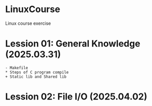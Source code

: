 # LinuxCourse
Linux course exercise

# Lession 01: General Knowledge (2025.03.31)
```
- Makefile
* Steps of C program compile
+ Static lib and Shared lib
```
# Lession 02: File I/O (2025.04.02)